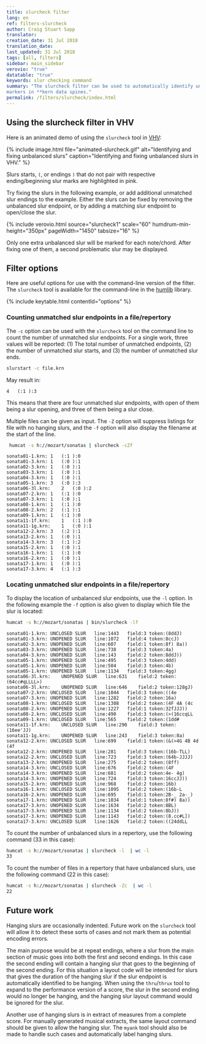 ```yaml
---
title: slurcheck filter
lang: en
ref: filters-slurcheck
author: Craig Stuart Sapp
translator:
creation_date: 31 Jul 2018
translation_date:
last_updated: 31 Jul 2018
tags: [all, filters]
sidebar: main_sidebar
verovio: "true"
datatable: "true"
keywords: slur checking command
summary: "The slurcheck filter can be used to automatically identify unbalanced slur
markers in **kern data spines."
permalink: /filters/slurcheck/index.html
---
```



## Using the slurcheck filter in VHV

Here is an animated demo of using the `slurcheck` tool in
[VHV](http://verovio.humdrum.org):

{% include image.html
	file="animated-slurcheck.gif"
	alt="Identifying and fixing unbalanced slurs"
	caption="Identifying and fixing unbalanced slurs in VHV."
%}

Slurs starts, `(`, or endings `)` that do not pair with respective ending/beginning slur
marks are highlighted in pink.

Try fixing the slurs in the following example, or add additional unmatched slur endings to the example.
Either the slurs can be fixed by removing the unbalanced slur endpoint, or by adding a matching slur
endpoint to open/close the slur.


{% include verovio.html
	source="slurcheck1"
	scale="60"
	humdrum-min-height="350px"
	pageWidth="1450"
	tabsize="16"
%}

<script type="application/json" id="slurcheck1">
!!!filter: slurcheck
**kern
*M4/4
=1
4c
4d)
(4e
(4f
=2
4g
4f)
4e
((4c 4e 4g
=
1g 1e 1c;)
==
*-
</script>


Only one extra unbalanced slur will be marked  for each note/chord.
After fixing one of them, a second problematic slur may be displayed.



## Filter options

Here are useful options for use with the command-line version of the filter.  The `slurcheck`
tool is available for the command-line in the [humlib](https://humlib.humdrum.org) library.


{% include keytable.html
	contentId="options"
%}
<script type="text/JSON" id="options">
{% include_relative options.json %}
</script>



### Counting unmatched slur endpoints in a file/repertory

The `-c` option can be used with the `slurcheck` tool on the command line to count the
number of unmatched slur endpoints.  For a single work, three values will be reported:
(1) The total number of unmatched endpoints, (2) the number of unmatched slur starts, and (3)
the number of unmatched slur ends.

```bash
slurstart -c file.krn
```

May result in:

```
4	(:1	):3
```

This means that there are four unmatched slur endpoints, with open of them being a slur opening, and
three of them being a slur close.


Multiple files can be given as input.  The `-Z` option will suppress listings for file with no hanging
slurs, and the `-f` option will also display the filename at the start of the line.


```bash
 humcat -s h://mozart/sonatas | slurcheck -cZf
```

```
sonata01-1.krn:	1	(:1	):0
sonata01-3.krn:	1	(:0	):1
sonata02-3.krn:	1	(:0	):1
sonata03-3.krn:	1	(:0	):1
sonata04-3.krn:	1	(:0	):1
sonata05-1.krn:	3	(:0	):3
sonata06-3l.krn:	2	(:0	):2
sonata07-2.krn:	1	(:1	):0
sonata07-3.krn:	1	(:0	):1
sonata08-1.krn:	1	(:1	):0
sonata08-2.krn:	2	(:1	):1
sonata09-1.krn:	1	(:1	):0
sonata11-1f.krn:	1	(:1	):0
sonata11-1g.krn:	1	(:0	):1
sonata12-2.krn:	3	(:2	):1
sonata13-2.krn:	1	(:0	):1
sonata14-3.krn:	3	(:1	):2
sonata15-2.krn:	1	(:0	):1
sonata16-1.krn:	1	(:1	):0
sonata16-2.krn:	1	(:0	):1
sonata17-1.krn:	1	(:0	):1
sonata17-3.krn:	4	(:1	):3
```


### Locating unmatched slur endpoints in a file/repertory


To display the location of unbalanced slur endpoints, use the `-l` option.  In the following
example the `-f` option is also given to display which file the slur is located:

```bash
humcat -s h://mozart/sonatas | bin/slurcheck -lf
```

```
sonata01-1.krn:	UNCLOSED SLUR	line:1443	field:3	token:(8ddJ)
sonata01-3.krn:	UNOPENED SLUR	line:1072	field:4	token:8ccJ)
sonata02-3.krn:	UNOPENED SLUR	line:607	field:1	token:8f) 8a))
sonata03-3.krn:	UNOPENED SLUR	line:738	field:3	token:4a)
sonata04-3.krn:	UNOPENED SLUR	line:143	field:2	token:8ddJ))
sonata05-1.krn:	UNOPENED SLUR	line:495	field:3	token:4dd)
sonata05-1.krn:	UNOPENED SLUR	line:504	field:3	token:4b)
sonata05-1.krn:	UNOPENED SLUR	line:1134	field:3	token:4gg)
sonata06-3l.krn:	UNOPENED SLUR	line:631	field:2	token:(64cc#qLLLL>)
sonata06-3l.krn:	UNOPENED SLUR	line:646	field:2	token:128gJ)
sonata07-2.krn:	UNCLOSED SLUR	line:1044	field:3	token:((4e
sonata07-3.krn:	UNOPENED SLUR	line:1282	field:2	token:16a)
sonata08-1.krn:	UNCLOSED SLUR	line:1308	field:2	token:(4F 4A (4c
sonata08-2.krn:	UNOPENED SLUR	line:1227	field:1	token:32fJJJ))
sonata08-2.krn:	UNCLOSED SLUR	line:490	field:3	token:(>(16ccqLL
sonata09-1.krn:	UNCLOSED SLUR	line:565	field:2	token:(1dd#
sonata11-1f.krn:	UNCLOSED SLUR	line:290	field:3	token:(16ee'JJ)
sonata11-1g.krn:	UNOPENED SLUR	line:243	field:3	token:8a)
sonata12-2.krn:	UNCLOSED SLUR	line:699	field:1	token:(&(>4G 4B 4d (4f
sonata12-2.krn:	UNOPENED SLUR	line:281	field:3	token:(16b-TLL)
sonata12-2.krn:	UNCLOSED SLUR	line:723	field:3	token:(64b-JJJJ)
sonata13-2.krn:	UNOPENED SLUR	line:275	field:2	token:(8ff)
sonata14-3.krn:	UNCLOSED SLUR	line:676	field:2	token:(4F
sonata14-3.krn:	UNOPENED SLUR	line:681	field:2	token:4e- 4g)
sonata14-3.krn:	UNOPENED SLUR	line:724	field:3	token:16ccJJ))
sonata15-2.krn:	UNOPENED SLUR	line:968	field:2	token:16b)
sonata16-1.krn:	UNCLOSED SLUR	line:1095	field:2	token:(16b-L
sonata16-2.krn:	UNOPENED SLUR	line:695	field:1	token:2B-_ 2a-_)
sonata17-1.krn:	UNOPENED SLUR	line:1034	field:1	token:8f#) 8a))
sonata17-3.krn:	UNOPENED SLUR	line:1634	field:2	token:8BL)
sonata17-3.krn:	UNOPENED SLUR	line:1134	field:2	token:8bJ))
sonata17-3.krn:	UNOPENED SLUR	line:1143	field:2	token:(8.cc#L])
sonata17-3.krn:	UNCLOSED SLUR	line:1626	field:2	token:((24ddLL
```

To count the number of unbalanced slurs in a repertory, use the following command (33 in this case):

```bash
humcat -s h://mozart/sonatas | slurcheck -l  | wc -l
33
```

To count the number of files in a repertory that have unbalanced slurs, use the following command (22 in this case):

```bash
humcat -s h://mozart/sonatas | slurcheck -Zc  | wc -l
22
```

## Future work

Hanging slurs are occasionally indented.  Future work on the `slurcheck`
tool will allow it to detect these sorts of cases and not mark them as
potential encoding errors.

The main purpose would be at repeat endings, where a slur from the
main section of music goes into both the first and second endings.
In this case the second ending will contain a hanging slur that goes
to the beginning of the second ending.  For this situation a layout
code will be intended for slurs that gives the duration of the hanging
slur if the slur endpoint is automatically identified to be hanging.
When using the `thru`/`thrux` tool to expand to the performance version
of a score, the slur in the second ending would no longer be hanging,
and the hanging slur layout command would be ignored for the slur.

Another use of hanging slurs is in extract of measures from a complete
score.  For manually generated musical extracts, the same layout command
should be given to allow the hanging slur.  The `myank` tool should 
also be made to handle such cases and automatically label hanging slurs.



